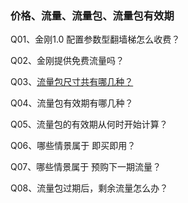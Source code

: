 ### 价格、流量、流量包、流量包有效期
Q01、金刚1.0 配置参数型翻墙梯怎么收费？

Q02、金刚提供免费流量吗？

Q03、[流量包尺寸共有哪几种？]()

Q04、流量包有效期有哪几种？

Q05、流量包的有效期从何时开始计算？

Q06、哪些情景属于 即买即用？

Q07、哪些情景属于 预购下一期流量？

Q08、流量包过期后，剩余流量怎么办？
